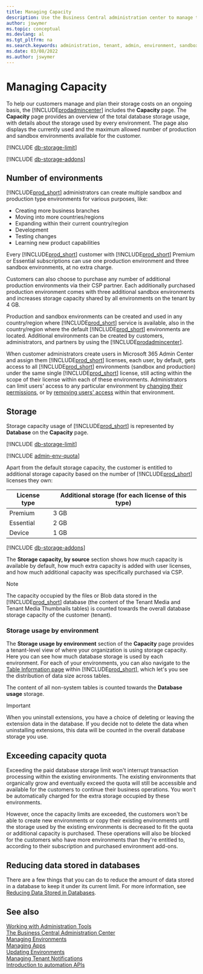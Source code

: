 ```yaml
---
title: Managing Capacity
description: Use the Business Central administration center to manage the storage capacity for a tenant. 
author: jswymer
ms.topic: conceptual
ms.devlang: al
ms.tgt_pltfrm: na
ms.search.keywords: administration, tenant, admin, environment, sandbox, storage, capacity, quota, limit, database size
ms.date: 03/08/2022
ms.author: jswymer
---
```


# Managing Capacity

To help our customers manage and plan their storage costs on an ongoing basis, the [!INCLUDE[prodadmincenter](../developer/includes/prodadmincenter.md)] includes the **Capacity** page. The **Capacity** page provides an overview of the total database storage usage, with details about the storage used by every environment. The page also displays the currently used and the maximum allowed number of production and sandbox environments available for the customer.  

[!INCLUDE [db-storage-limit](../includes/db-storage-limit.md)]

[!INCLUDE [db-storage-addons](../includes/db-storage-addons.md)]

## Number of environments

[!INCLUDE[prod_short](../developer/includes/prod_short.md)] administrators can create multiple sandbox and production type environments for various purposes, like:

- Creating more business branches
- Moving into more countries/regions
- Expanding within their current country/region
- Development
- Testing changes
- Learning new product capabilities

Every [!INCLUDE[prod_short](../developer/includes/prod_short.md)] customer with [!INCLUDE[prod_short](../developer/includes/prod_short.md)] Premium or Essential subscriptions can use one production environment and three sandbox environments, at no extra charge.  

Customers can also choose to purchase any number of additional production environments via their CSP partner. Each additionally purchased production environment comes with three additional sandbox environments and increases storage capacity shared by all environments on the tenant by 4 GB.  

Production and sandbox environments can be created and used in any country/region where [!INCLUDE[prod_short](../developer/includes/prod_short.md)] service is available, also in the country/region where the default [!INCLUDE[prod_short](../developer/includes/prod_short.md)] environments are located. Additional environments can be created by customers, administrators, and partners by using the [!INCLUDE[prodadmincenter](../developer/includes/prodadmincenter.md)].

When customer administrators create users in Microsoft 365 Admin Center and assign them [!INCLUDE[prod_short](../developer/includes/prod_short.md)] licenses, each user, by default, gets access to all [!INCLUDE[prod_short](../developer/includes/prod_short.md)] environments (sandbox and production) under the same single [!INCLUDE[prod_short](../developer/includes/prod_short.md)] license, still acting within the scope of their license within each of these environments. Administrators can limit users' access to any particular environment by [changing their permissions](/dynamics365/business-central/ui-define-granular-permissions), or by [removing users' access](/dynamics365/business-central/ui-how-users-permissions#to-remove-a-users-access-to-the-system) within that environment.

## Storage

Storage capacity usage of [!INCLUDE[prod_short](../developer/includes/prod_short.md)] is represented by **Database** on the **Capacity** page.  

[!INCLUDE [db-storage-limit](../includes/db-storage-limit.md)]

[!INCLUDE [admin-env-quota](../developer/includes/admin-env-quota.md)]

Apart from the default storage capacity, the customer is entitled to additional storage capacity based on the number of [!INCLUDE[prod_short](../developer/includes/prod_short.md)] licenses they own:  

|License type|Additional storage (for each license of this type)|
|------|-----------|
|Premium| 3 GB|
|Essential| 2 GB|
|Device|1 GB|

[!INCLUDE [db-storage-addons](../includes/db-storage-addons.md)]

The **Storage capacity, by source** section shows how much capacity is available by default, how much extra capacity is added with user licenses, and how much additional capacity was specifically purchased via CSP.  

> [!NOTE]
> The capacity occupied by the files or Blob data stored in the [!INCLUDE[prod_short](../developer/includes/prod_short.md)] database (the content of the Tenant Media and Tenant Media Thumbnails tables) is counted towards the overall database storage capacity of the customer (tenant).  

### Storage usage by environment

The **Storage usage by environment** section of the **Capacity** page provides a tenant-level view of where your organization is using storage capacity. Here you can see how much database storage is used by each environment. For each of your environments, you can also navigate to the [Table Information page](/dynamics365/business-central/admin-view-table-information) within [!INCLUDE[prod_short](../developer/includes/prod_short.md)], which let's you see the distribution of data size across tables.

The content of all non-system tables is counted towards the **Database usage** storage. 

> [!IMPORTANT]
> When you uninstall extensions, you have a choice of deleting or leaving the extension data in the database. If you decide not to delete the data when uninstalling extensions, this data will be counted in the overall database storage you use.  

## Exceeding capacity quota

Exceeding the paid database storage limit won't interrupt transaction processing within the existing environments. The existing environments that organically grow and eventually exceed the quota will still be accessible and available for the customers to continue their business operations. You won't be automatically charged for the extra storage occupied by these environments.

However, once the capacity limits are exceeded, the customers won't be able to create new environments or copy their existing environments until the storage used by the existing environments is decreased to fit the quota or additional capacity is purchased. These operations will also be blocked for the customers who have more environments than they're entitled to, according to their subscription and purchased environment add-ons.  

## Reducing data stored in databases

There are a few things that you can do to reduce the amount of data stored in a database to keep it under its current limit. For more information, see [Reducing Data Stored in Databases](database-reduce-data.md).

## See also
 
[Working with Administration Tools](administration.md)  
[The Business Central Administration Center](tenant-admin-center.md)  
[Managing Environments](tenant-admin-center-environments.md)  
[Managing Apps](tenant-admin-center-manage-apps.md)  
[Updating Environments](tenant-admin-center-update-management.md)  
[Managing Tenant Notifications](tenant-admin-center-notifications.md)  
[Introduction to automation APIs](itpro-introduction-to-automation-apis.md)  
